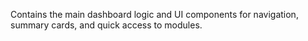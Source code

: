 Contains the main dashboard logic and UI components for navigation, summary cards, and quick access to modules.